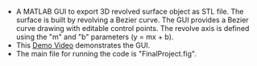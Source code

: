* A MATLAB GUI to export 3D revolved surface object as STL file. The surface is built by revolving a Bezier curve. The GUI provides a Bezier curve drawing with editable control points. The revolve axis is defined using the "m" and "b" parameters (y = mx + b).
* This [Demo Video](https://youtu.be/qCMfa-7j9yA) demonstrates the GUI.
* The main file for running the code is "FinalProject.fig".

